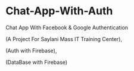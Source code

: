 # Chat-App-With-Auth
Chat App With Facebook &amp; Google Authentication 

(A Project For Saylani Mass IT Training Center),

(Auth with Firebase),

(DataBase with Firebase)
